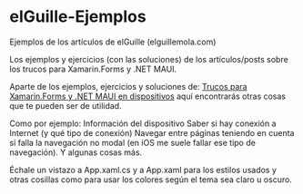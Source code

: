 # elGuille-Ejemplos
Ejemplos de los artículos de elGuille (elguillemola.com)

Los ejemplos y ejercicios (con las soluciones) de los artículos/posts sobre los trucos para Xamarin.Forms y .NET MAUI.

Aparte de los ejemplos, ejercicios y soluciones de: [Trucos para Xamarin.Forms y .NET MAUI en dispositivos](https://www.elguillemola.com/trucos-para-xamarin-forms-y-net-maui-en-dispositivos/) aquí encontrarás otras cosas que te pueden ser de utilidad.

Como por ejemplo:
Información del dispositivo
Saber si hay conexión a Internet (y qué tipo de conexión)
Navegar entre páginas teniendo en cuenta si falla la navegación no modal (en iOS me suele fallar ese tipo de navegación).
Y algunas cosas más.

Échale un vistazo a App.xaml.cs y a App.xaml para los estilos usados y otras cosillas como para usar los colores según el tema sea claro u oscuro.



